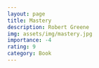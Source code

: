 ```yaml
---
layout: page
title: Mastery
description: Robert Greene
img: assets/img/mastery.jpg
importance: -4
rating: 9
category: Book
---
```


